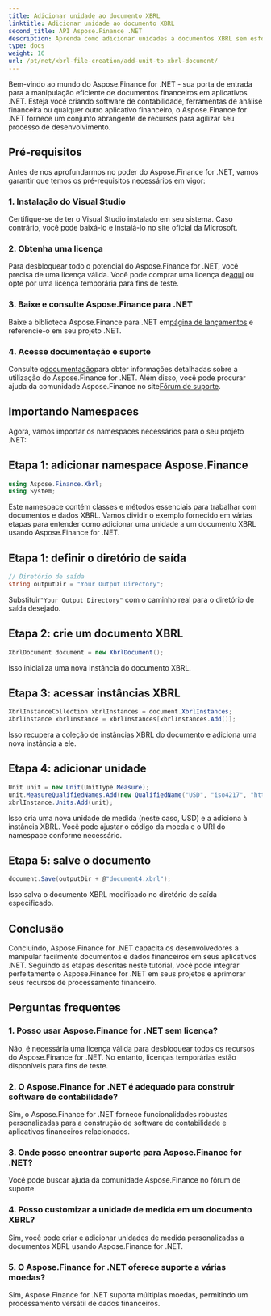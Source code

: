 ```yaml
---
title: Adicionar unidade ao documento XBRL
linktitle: Adicionar unidade ao documento XBRL
second_title: API Aspose.Finance .NET
description: Aprenda como adicionar unidades a documentos XBRL sem esforço com Aspose.Finance for .NET. Aprimore seus recursos de processamento de dados financeiros hoje mesmo!
type: docs
weight: 16
url: /pt/net/xbrl-file-creation/add-unit-to-xbrl-document/
---
```

Bem-vindo ao mundo do Aspose.Finance for .NET - sua porta de entrada para a manipulação eficiente de documentos financeiros em aplicativos .NET. Esteja você criando software de contabilidade, ferramentas de análise financeira ou qualquer outro aplicativo financeiro, o Aspose.Finance for .NET fornece um conjunto abrangente de recursos para agilizar seu processo de desenvolvimento.
## Pré-requisitos
Antes de nos aprofundarmos no poder do Aspose.Finance for .NET, vamos garantir que temos os pré-requisitos necessários em vigor:
### 1. Instalação do Visual Studio
Certifique-se de ter o Visual Studio instalado em seu sistema. Caso contrário, você pode baixá-lo e instalá-lo no site oficial da Microsoft.
### 2. Obtenha uma licença
 Para desbloquear todo o potencial do Aspose.Finance for .NET, você precisa de uma licença válida. Você pode comprar uma licença de[aqui](https://purchase.aspose.com/buy) ou opte por uma licença temporária para fins de teste.
### 3. Baixe e consulte Aspose.Finance para .NET
 Baixe a biblioteca Aspose.Finance para .NET em[página de lançamentos](https://releases.aspose.com/finance/net/) e referencie-o em seu projeto .NET.
### 4. Acesse documentação e suporte
 Consulte o[documentação](https://reference.aspose.com/finance/net/)para obter informações detalhadas sobre a utilização do Aspose.Finance for .NET. Além disso, você pode procurar ajuda da comunidade Aspose.Finance no site[Fórum de suporte](https://forum.aspose.com/c/finance/43).
## Importando Namespaces
Agora, vamos importar os namespaces necessários para o seu projeto .NET:
## Etapa 1: adicionar namespace Aspose.Finance
```csharp
using Aspose.Finance.Xbrl;
using System;
```
Este namespace contém classes e métodos essenciais para trabalhar com documentos e dados XBRL.
Vamos dividir o exemplo fornecido em várias etapas para entender como adicionar uma unidade a um documento XBRL usando Aspose.Finance for .NET.
## Etapa 1: definir o diretório de saída
```csharp
// Diretório de saída
string outputDir = "Your Output Directory";
```
 Substituir`"Your Output Directory"` com o caminho real para o diretório de saída desejado.
## Etapa 2: crie um documento XBRL
```csharp
XbrlDocument document = new XbrlDocument();
```
Isso inicializa uma nova instância do documento XBRL.
## Etapa 3: acessar instâncias XBRL
```csharp
XbrlInstanceCollection xbrlInstances = document.XbrlInstances;
XbrlInstance xbrlInstance = xbrlInstances[xbrlInstances.Add()];
```
Isso recupera a coleção de instâncias XBRL do documento e adiciona uma nova instância a ele.
## Etapa 4: adicionar unidade
```csharp
Unit unit = new Unit(UnitType.Measure);
unit.MeasureQualifiedNames.Add(new QualifiedName("USD", "iso4217", "http://www.xbrl.org/2003/iso4217"));
xbrlInstance.Units.Add(unit);
```
Isso cria uma nova unidade de medida (neste caso, USD) e a adiciona à instância XBRL. Você pode ajustar o código da moeda e o URI do namespace conforme necessário.
## Etapa 5: salve o documento
```csharp
document.Save(outputDir + @"document4.xbrl");
```
Isso salva o documento XBRL modificado no diretório de saída especificado.
## Conclusão
Concluindo, Aspose.Finance for .NET capacita os desenvolvedores a manipular facilmente documentos e dados financeiros em seus aplicativos .NET. Seguindo as etapas descritas neste tutorial, você pode integrar perfeitamente o Aspose.Finance for .NET em seus projetos e aprimorar seus recursos de processamento financeiro.
## Perguntas frequentes
### 1. Posso usar Aspose.Finance for .NET sem licença?
Não, é necessária uma licença válida para desbloquear todos os recursos do Aspose.Finance for .NET. No entanto, licenças temporárias estão disponíveis para fins de teste.
### 2. O Aspose.Finance for .NET é adequado para construir software de contabilidade?
Sim, o Aspose.Finance for .NET fornece funcionalidades robustas personalizadas para a construção de software de contabilidade e aplicativos financeiros relacionados.
### 3. Onde posso encontrar suporte para Aspose.Finance for .NET?
Você pode buscar ajuda da comunidade Aspose.Finance no fórum de suporte.
### 4. Posso customizar a unidade de medida em um documento XBRL?
Sim, você pode criar e adicionar unidades de medida personalizadas a documentos XBRL usando Aspose.Finance for .NET.
### 5. O Aspose.Finance for .NET oferece suporte a várias moedas?
Sim, Aspose.Finance for .NET suporta múltiplas moedas, permitindo um processamento versátil de dados financeiros.